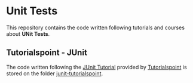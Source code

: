 # Unit Tests

This repository contains the code written following tutorials and courses about **UNit Tests**.

## Tutorialspoint - JUnit

The code written following the [JUnit Tutorial](https://www.tutorialspoint.com/junit/index.htm) provided by [Tutorialspoint](https://www.tutorialspoint.com/) is stored on the folder [junit-tutorialspoint](./junit-tutorialspoint).
